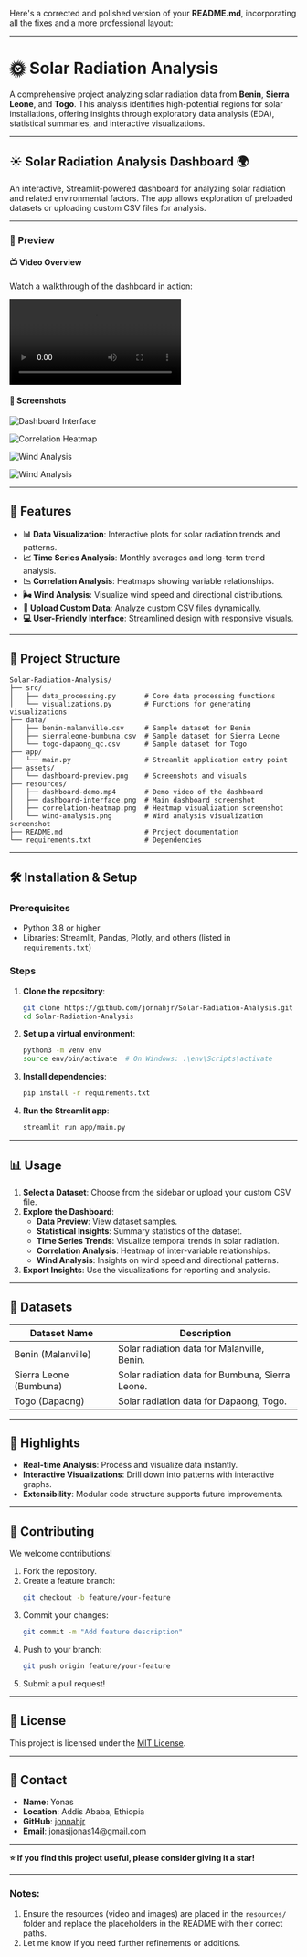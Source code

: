 Here's a corrected and polished version of your **README.md**, incorporating all the fixes and a more professional layout:

---

# 🌞 Solar Radiation Analysis  

A comprehensive project analyzing solar radiation data from **Benin**, **Sierra Leone**, and **Togo**. This analysis identifies high-potential regions for solar installations, offering insights through exploratory data analysis (EDA), statistical summaries, and interactive visualizations.  

---

## ☀️ Solar Radiation Analysis Dashboard 🌍  

An interactive, Streamlit-powered dashboard for analyzing solar radiation and related environmental factors. The app allows exploration of preloaded datasets or uploading custom CSV files for analysis.  

---

### 🌟 Preview  

#### 📺 Video Overview  
Watch a walkthrough of the dashboard in action:  

![Watch the Video](./resources/dashboard-demo.webm) <!-- Replace with the actual video file path -->  

#### 📸 Screenshots  

   ![Dashboard Interface](./resources/p1.png)  
 
   ![Correlation Heatmap](./resources/p2.png)  
 
   ![Wind Analysis](./resources/p3.png)  
   
   ![Wind Analysis](./resources/p4.png)    

---

## 🚀 Features  

- **📊 Data Visualization**: Interactive plots for solar radiation trends and patterns.  
- **📈 Time Series Analysis**: Monthly averages and long-term trend analysis.  
- **📉 Correlation Analysis**: Heatmaps showing variable relationships.  
- **🌬️ Wind Analysis**: Visualize wind speed and directional distributions.  
- **📂 Upload Custom Data**: Analyze custom CSV files dynamically.  
- **💻 User-Friendly Interface**: Streamlined design with responsive visuals.  

---

## 📂 Project Structure  

```plaintext  
Solar-Radiation-Analysis/  
├── src/  
│   ├── data_processing.py       # Core data processing functions  
│   └── visualizations.py        # Functions for generating visualizations  
├── data/  
│   ├── benin-malanville.csv     # Sample dataset for Benin  
│   ├── sierraleone-bumbuna.csv  # Sample dataset for Sierra Leone  
│   └── togo-dapaong_qc.csv      # Sample dataset for Togo  
├── app/  
│   └── main.py                  # Streamlit application entry point  
├── assets/  
│   └── dashboard-preview.png    # Screenshots and visuals  
├── resources/  
│   ├── dashboard-demo.mp4       # Demo video of the dashboard  
│   ├── dashboard-interface.png  # Main dashboard screenshot  
│   ├── correlation-heatmap.png  # Heatmap visualization screenshot  
│   └── wind-analysis.png        # Wind analysis visualization screenshot  
├── README.md                    # Project documentation  
└── requirements.txt             # Dependencies  
```  

---

## 🛠️ Installation & Setup  

### Prerequisites  

- Python 3.8 or higher  
- Libraries: Streamlit, Pandas, Plotly, and others (listed in `requirements.txt`)  

### Steps  

1. **Clone the repository**:  
   ```bash  
   git clone https://github.com/jonnahjr/Solar-Radiation-Analysis.git  
   cd Solar-Radiation-Analysis  
   ```  

2. **Set up a virtual environment**:  
   ```bash  
   python3 -m venv env  
   source env/bin/activate  # On Windows: .\env\Scripts\activate  
   ```  

3. **Install dependencies**:  
   ```bash  
   pip install -r requirements.txt  
   ```  

4. **Run the Streamlit app**:  
   ```bash  
   streamlit run app/main.py  
   ```  

---

## 📊 Usage  

1. **Select a Dataset**: Choose from the sidebar or upload your custom CSV file.  
2. **Explore the Dashboard**:  
   - **Data Preview**: View dataset samples.  
   - **Statistical Insights**: Summary statistics of the dataset.  
   - **Time Series Trends**: Visualize temporal trends in solar radiation.  
   - **Correlation Analysis**: Heatmap of inter-variable relationships.  
   - **Wind Analysis**: Insights on wind speed and directional patterns.  
3. **Export Insights**: Use the visualizations for reporting and analysis.  

---

## 📁 Datasets  

| **Dataset Name**        | **Description**                                  |  
|--------------------------|-------------------------------------------------|  
| Benin (Malanville)       | Solar radiation data for Malanville, Benin.     |  
| Sierra Leone (Bumbuna)   | Solar radiation data for Bumbuna, Sierra Leone. |  
| Togo (Dapaong)           | Solar radiation data for Dapaong, Togo.         |  

---

## 🌟 Highlights  

- **Real-time Analysis**: Process and visualize data instantly.  
- **Interactive Visualizations**: Drill down into patterns with interactive graphs.  
- **Extensibility**: Modular code structure supports future improvements.  

---

## 🤝 Contributing  

We welcome contributions!  

1. Fork the repository.  
2. Create a feature branch:  
   ```bash  
   git checkout -b feature/your-feature  
   ```  
3. Commit your changes:  
   ```bash  
   git commit -m "Add feature description"  
   ```  
4. Push to your branch:  
   ```bash  
   git push origin feature/your-feature  
   ```  
5. Submit a pull request!  

---

## 📝 License  

This project is licensed under the [MIT License](./LICENSE).  

---

## 💬 Contact  

- **Name**: Yonas  
- **Location**: Addis Ababa, Ethiopia  
- **GitHub**: [jonnahjr](https://github.com/jonnahjr)  
- **Email**: [jonasjjonas14@gmail.com](mailto:jonasjjonas14@gmail.com)  

---

**⭐ If you find this project useful, please consider giving it a star!**

---

### Notes:  

1. Ensure the resources (video and images) are placed in the `resources/` folder and replace the placeholders in the README with their correct paths.  
2. Let me know if you need further refinements or additions.
